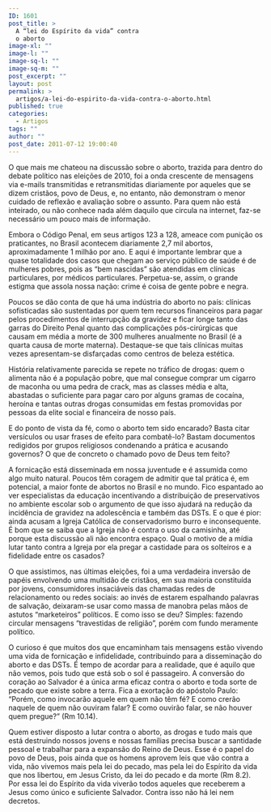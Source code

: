 ```yaml
---
ID: 1601
post_title: >
  A “lei do Espírito da vida” contra
  o aborto
image-xl: ""
image-l: ""
image-sq-l: ""
image-sq-m: ""
post_excerpt: ""
layout: post
permalink: >
  artigos/a-lei-do-espirito-da-vida-contra-o-aborto.html
published: true
categories:
  - Artigos
tags: ""
author: ""
post_date: 2011-07-12 19:00:40
---
```

O que mais me chateou na discussão sobre o aborto, trazida para dentro do debate político nas eleições de 2010, foi a onda crescente de mensagens via e-mails transmitidas e retransmitidas diariamente por aqueles que se dizem cristãos, povo de Deus, e, no entanto, não demonstram o menor cuidado de reflexão e avaliação sobre o assunto. Para quem não está inteirado, ou não conhece nada além daquilo que circula na internet, faz-se necessário um pouco mais de informação.

Embora o Código Penal, em seus artigos 123 a 128, ameace com punição os praticantes, no Brasil acontecem diariamente 2,7 mil abortos, aproximadamente 1 milhão por ano. E aqui é importante lembrar que a quase totalidade dos casos que chegam ao serviço público de saúde é de mulheres pobres, pois as “bem nascidas” são atendidas em clínicas particulares, por médicos particulares. Perpetua-se, assim, o grande estigma que assola nossa nação: crime é coisa de gente pobre e negra.

Poucos se dão conta de que há uma indústria do aborto no país: clínicas sofisticadas são sustentadas por quem tem recursos financeiros para pagar pelos procedimentos de interrupção da gravidez e ficar longe tanto das garras do Direito Penal quanto das complicações pós-cirúrgicas que causam em média a morte de 300 mulheres anualmente no Brasil (é a quarta causa de morte materna). Destaque-se que tais clínicas muitas vezes apresentam-se disfarçadas como centros de beleza estética.

História relativamente parecida se repete no tráfico de drogas: quem o alimenta não é a população pobre, que mal consegue comprar um cigarro de maconha ou uma pedra de crack, mas as classes média e alta, abastadas o suficiente para pagar caro por alguns gramas de cocaína, heroína e tantas outras drogas consumidas em festas promovidas por pessoas da elite social e financeira de nosso país.

E do ponto de vista da fé, como o aborto tem sido encarado? Basta citar versículos ou usar frases de efeito para combatê-lo? Bastam documentos redigidos por grupos religiosos condenando a prática e acusando governos? O que de concreto o chamado povo de Deus tem feito?

A fornicação está disseminada em nossa juventude e é assumida como algo muito natural. Poucos têm coragem de admitir que tal prática é, em potencial, a maior fonte de abortos no Brasil e no mundo. Fico espantado ao ver especialistas da educação incentivando a distribuição de preservativos no ambiente escolar sob o argumento de que isso ajudará na redução da incidência de gravidez na adolescência e também das DSTs. E o que é pior: ainda acusam a Igreja Católica de conservadorismo burro e inconsequente. É bom que se saiba que a Igreja não é contra o uso da camisinha, até porque esta discussão ali não encontra espaço. Qual o motivo de a mídia lutar tanto contra a Igreja por ela pregar a castidade para os solteiros e a fidelidade entre os casados?

O que assistimos, nas últimas eleições, foi a uma verdadeira inversão de papéis envolvendo uma multidão de cristãos, em sua maioria constituída por jovens, consumidores insaciáveis das chamadas redes de relacionamento ou redes sociais: ao invés de estarem espalhando palavras de salvação, deixaram-se usar como massa de manobra pelas mãos de astutos “marketeiros” políticos. E como isso se deu? Simples: fazendo circular mensagens “travestidas de religião”, porém com fundo meramente político.

O curioso é que muitos dos que encaminham tais mensagens estão vivendo uma vida de fornicação e infidelidade, contribuindo para a disseminação do aborto e das DSTs. É tempo de acordar para a realidade, que é aquilo que não vemos, pois tudo que está sob o sol é passageiro. A conversão do coração ao Salvador é a única arma eficaz contra o aborto e toda sorte de pecado que existe sobre a terra. Fica a exortação do apóstolo Paulo: “Porém, como invocarão aquele em quem não têm fé? E como crerão naquele de quem não ouviram falar? E como ouvirão falar, se não houver quem pregue?” (Rm 10.14).

Quem estiver disposto a lutar contra o aborto, as drogas e tudo mais que está destruindo nossos jovens e nossas famílias precisa buscar a santidade pessoal e trabalhar para a expansão do Reino de Deus. Esse é o papel do povo de Deus, pois ainda que os homens aprovem leis que vão contra a vida, não vivemos mais pela lei do pecado, mas pela lei do Espírito da vida que nos libertou, em Jesus Cristo, da lei do pecado e da morte (Rm 8.2). Por essa lei do Espírito da vida viverão todos aqueles que receberem a Jesus como único e suficiente Salvador. Contra isso não há lei nem decretos.